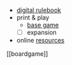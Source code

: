 - [digital rulebook](https://online.anyflip.com/oipiv/mqjc/mobile/index.html)
- print & play
	- [base game](https://online.anyflip.com/oipiv/wfid/mobile/index.html)
	- [ ] expansion
- online [resources](https://rpggeek.com/geeklist/280512/alice-is-missing-pbf-resources)

[[boardgame]]